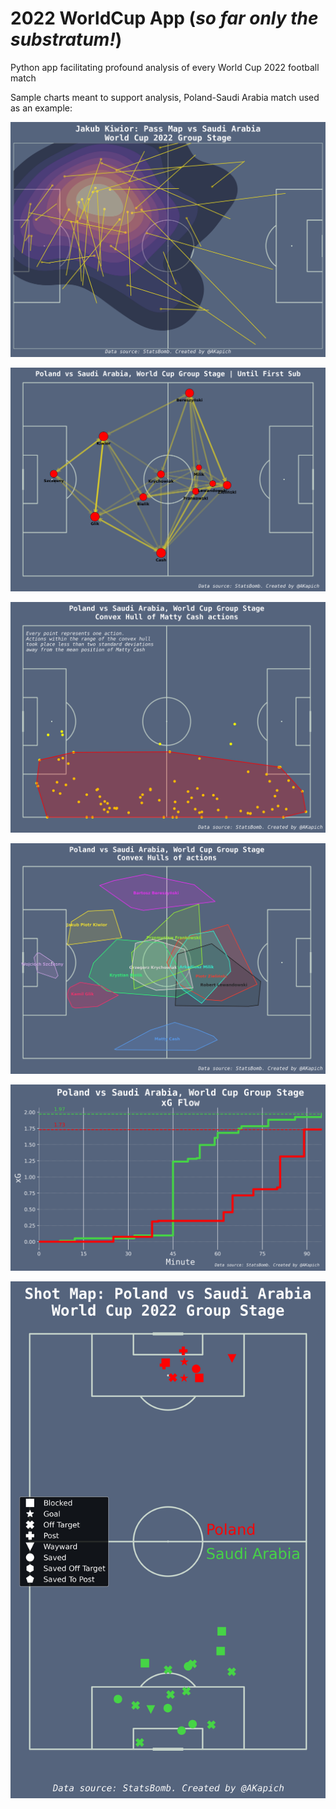 # 2022 WorldCup App (*so far only the substratum!*)
Python app facilitating profound analysis of every World Cup 2022 football match

Sample charts meant to support analysis, Poland-Saudi Arabia match used as an example:

![](https://github.com/AKapich/WorldCup_App/blob/main/images/kiwior_passmap.png)

![](https://github.com/AKapich/WorldCup_App/blob/main/images/pass_network.png)

![](https://github.com/AKapich/WorldCup_App/blob/main/images/cash_convexHull.png)

![](https://github.com/AKapich/WorldCup_App/blob/main/images/convexHull.png)

![](https://github.com/AKapich/WorldCup_App/blob/main/images/xG_flow.png)

![](https://github.com/AKapich/WorldCup_App/blob/main/images/shotmap.png)
